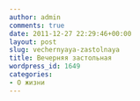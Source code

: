```yaml
---
author: admin
comments: true
date: 2011-12-27 22:29:46+00:00
layout: post
slug: vechernyaya-zastolnaya
title: Вечерняя застольная
wordpress_id: 1649
categories:
- О жизни
---
```



